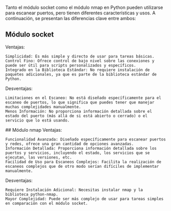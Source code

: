 Tanto el módulo socket como el módulo nmap en Python pueden utilizarse para escanear puertos, pero tienen diferentes características y usos. A continuación, se presentan las diferencias clave entre ambos:
## Módulo socket
Ventajas:

    Simplicidad: Es más simple y directo de usar para tareas básicas.
    Control Fino: Ofrece control de bajo nivel sobre las conexiones y puede ser útil para scripts personalizados y específicos.
    Integrado en la Biblioteca Estándar: No requiere instalación de paquetes adicionales, ya que es parte de la biblioteca estándar de Python.

Desventajas:

    Limitaciones en el Escaneo: No está diseñado específicamente para el escaneo de puertos, lo que significa que puedes tener que manejar muchas complejidades manualmente.
    Menos Información: No proporciona información detallada sobre el estado del puerto (más allá de si está abierto o cerrado) o el servicio que lo está usando.
    
## Módulo nmap
Ventajas:

    Funcionalidad Avanzada: Diseñado específicamente para escanear puertos y redes, ofrece una gran cantidad de opciones avanzadas.
    Información Detallada: Proporciona información detallada sobre los puertos y servicios, incluyendo el estado, los servicios que se ejecutan, las versiones, etc.
    Facilidad de Uso para Escaneos Complejos: Facilita la realización de escaneos complejos que de otro modo serían difíciles de implementar manualmente.

Desventajas:

    Requiere Instalación Adicional: Necesitas instalar nmap y la biblioteca python-nmap.
    Mayor Complejidad: Puede ser más complejo de usar para tareas simples en comparación con el módulo socket.
